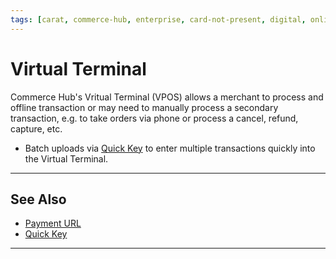 ```yaml
---
tags: [carat, commerce-hub, enterprise, card-not-present, digital, online, virtual-pos, virtual-terminal]
---
```


# Virtual Terminal

Commerce Hub's Vritual Terminal (VPOS) allows a merchant to process and offline transaction or may need to manually process a secondary transaction, e.g. to take orders via phone or process a cancel, refund, capture, etc.

<!---
- Create [Payment URLs](?path=docs/Online-Mobile-Digital/Payment-URL/Payment-URL.md) that allow consumers to make the payment at a later point.
-->
- Batch uploads via [Quick Key](?path=docs/Online-Mobile-Digital/Virtual-Terminal/Quick-Key.md) to enter multiple transactions quickly into the Virtual Terminal.

---

## See Also

- [Payment URL](?path=docs/Online-Mobile-Digital/Payment-URL/Payment-URL.md)
- [Quick Key](?path=docs/Online-Mobile-Digital/Virtual-Terminal/Quick-Key.md)

---